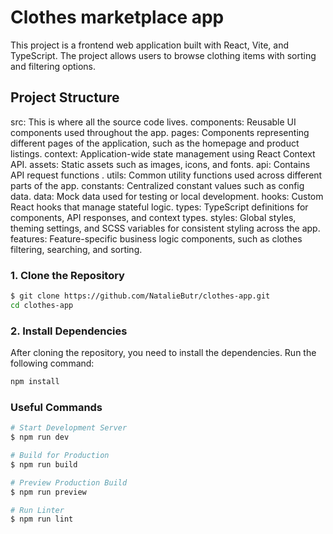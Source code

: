 # Clothes marketplace app


This project is a frontend web application built with React, Vite, and TypeScript. The project allows users to browse clothing items with sorting and filtering options.

## Project Structure
src: This is where all the source code lives.
components: Reusable UI components used throughout the app.
pages: Components representing different pages of the application, such as the homepage and product listings.
context: Application-wide state management using React Context API.
assets: Static assets such as images, icons, and fonts.
api: Contains API request functions .
utils: Common utility functions used across different parts of the app.
constants: Centralized constant values such as config data.
data: Mock data used for testing or local development.
hooks: Custom React hooks that manage stateful logic.
types: TypeScript definitions for components, API responses, and context types.
styles: Global styles, theming settings, and SCSS variables for consistent styling across the app.
features: Feature-specific business logic components, such as clothes filtering, searching, and sorting.


### 1. Clone the Repository
  ```bash
  $ git clone https://github.com/NatalieButr/clothes-app.git
  cd clothes-app
```

### 2. Install Dependencies
   After cloning the repository, you need to install the dependencies. Run the following command:
```bash
npm install
```

### Useful Commands

```bash
# Start Development Server
$ npm run dev

# Build for Production
$ npm run build

# Preview Production Build
$ npm run preview

# Run Linter
$ npm run lint
```

